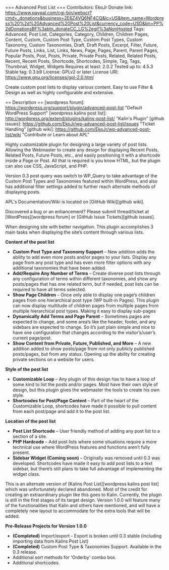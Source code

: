 ﻿=== Advanced Post List ===
Contributors: EkoJr
Donate link: https://www.paypal.com/cgi-bin/webscr?cmd=_donations&business=2E6Z4VQ6NF4CQ&lc=US&item_name=Wordpress%20%2d%20Advanced%20Post%20List&currency_code=USD&bn=PP%2dDonationsBF%3abtn_donateCC_LG%2egif%3aNonHosted
Tags: Advanced, Post List, Categories, Category, Children, Children Pages, Content, Custom, Custom Post Type, Custom Post Types, Custom Taxonomy, Custom Taxonomies, Draft, Draft Posts, Excerpt, Filter, Future, Future Posts, Links, List, Links, News, Page, Pages, Parent, Parent Pages, Popular Posts, Post, Posts, Private, Private Posts, Related, Related Posts, Recent, Recent Posts, Shortcode, Shortcodes, Simple, Tag, Tags, Thumbnail, Widget, Widgets
Requires at least: 2.0.2
Tested up to: 4.5.3
Stable tag: 0.3.b9
License: GPLv2 or later
License URI: https://www.gnu.org/licenses/gpl-2.0.html

Create custom post lists to display various content. Easy to use Filter & Design 
as well as highly configurable and extensive.

== Description ==
[wordpress forum]: https://wordpress.org/support/plugin/advanced-post-list
                "Default WordPress Support"
[wordpress kalins post list]: http://wordpress.org/extend/plugins/kalins-post-list/
		"Kalin's Plugin"
[github issues]: https://github.com/EkoJr/wp-advanced-post-list/issues
		"Ticket Handling"
[github wiki]: https://github.com/EkoJr/wp-advanced-post-list/wiki
		"Contribute or Learn about APL"

Highly customizable plugin for designing a large variety of post lists. Allowing 
the Webmaster to create any design for displaying Recent Posts, Related Posts, 
Future Posts, etc., and easily positioning it with a shortcode inside a Page or Post. 
All that is required is you know HTML, but the plugin can also use CSS, 
JavaScript, and PHP.

Version 0.3 post query was switch to WP_Query to take advantage of the Custom Post 
Types and Taxonomies featured within WordPress, and also has additional filter settings 
added to further reach alternate methods of displaying posts.

APL's Documentation/Wiki is located on [GitHub Wiki][github wiki].

Discovered a bug or an enhancement? Please submit thread/ticket at 
[WordPress][wordpress forum] or [GitHub Issue Tickets][github issues].

When designing site with better navigation. This plugin accomplishes 3 main 
tasks when displaying the site’s content through various lists.

**Content of the post list**

* **Custom Post Type and Taxonomy Support** – New addition adds the ability to 
add even more posts and/or pages to your lists. Display any page from any 
post type and has even more filter options with any additional taxonomies that 
have been added.
* **Add/Require Any Number of Terms** – Create diverse post lists through any 
configuration of terms within different taxonomies, and show any posts/pages 
that has one related term, but if needed, post lists can be required to have 
all terms selected.
* **Show Page Children** – Once only able to display one page’s children pages 
from one hierarchical post type (WP built-in Pages). This plugin can now display 
multitude of children pages from multiple pages from multiple hierarchical 
post types. Making it easy to display sub-pages
* **Dynamically Add Terms and Page Parent** – Sometimes pages are expected to 
change, and some area’s like the header, footer, and any sidebars are expected 
to change. So it’s just plain simple and nice to have one configuration that 
changes according to the visitor’s/user’s current page/post.
* **Show Content from Private, Future, Published, and More** – A new addition 
added to show posts/page from not only publicly published posts/pages, but from 
any status. Opening up the ability for creating private sections on a website 
for users.

**Style of the post list**

* **Customizable Loop** – Any plugin of this design has to have a loop of some 
kind to list the posts and/or pages. Most have their own style of design, but 
this plugin gives the webmaster the tools to create his own style.
* **Shortcodes for Post/Page Content** – Part of the heart of the Customizable 
Loop, shortcodes have made it possible to pull content from each post/page and 
add it to the post list.

**Location of the post list**

* **Post List Shortcode** – User friendly method of adding any post list to a 
section of a site.
* **PHP Hardcode** – Add post lists where some situations require a more 
technical use where WordPress features and functions aren’t fully present.
* **Sidebar Widget (Coming soon)** – Originally was removed until 0.3 was 
developed. Shortcodes have made it easy to add post lists to a text sidebar, 
but there’s still plans to take full advantage of implementing the widget class.


This is an alternate version of [Kalins Post List][wordpress kalins post list] 
which was unfortunately declared abandoned. Most of the credit for creating an 
extraordinary plugin like this goes to Kalin. Currently, the plugin is still in 
the first stages of its target design. Version 1.0.0 will feature many of the 
functionalities that Kalin and others have mentioned, and will have a completely 
new layout to accommodate for the extra tools that will be added.


**Pre-Release Projects for Version 1.0.0**

* **(Completed)** Import/export - Export is broken until 0.3 stable (including importing data from Kalins Post List)
* **(Completed)** Custom Post Type & Taxonomies Support. Available in the 0.3 release.
* Additional sort methods for 'Orderby' combo box.
* Additional shortcodes.